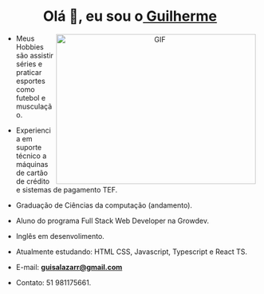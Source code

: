 
<h1 align="center">Olá 👋, eu sou o<a href="https://github.com/Guisalazarr" target="blank">
Guilherme</a></h1>

<a target="_blank" align="center">
  <img align="right" top="500" height="300" width="400" alt="GIF" src="https://media.giphy.com/media/SWoSkN6DxTszqIKEqv/giphy.gif">
</a>

- Meus Hobbies são assistir séries e praticar esportes como futebol e musculação.

- Experiencia em suporte técnico a máquinas de cartão de crédito e sistemas de pagamento TEF.

- Graduação de Ciências da computação (andamento). 
- Aluno do programa Full Stack Web Developer na Growdev.
- Inglês em desenvolimento.

- Atualmente estudando: HTML CSS, Javascript, Typescript e React TS.

- E-mail: **guisalazarr@gmail.com** 
- Contato: 51 981175661.
